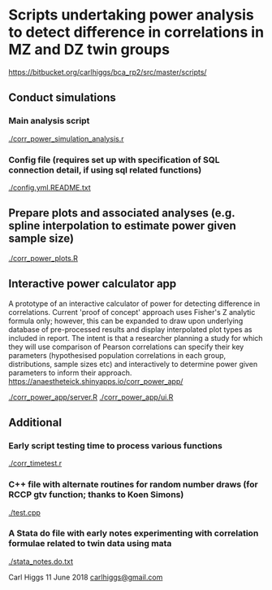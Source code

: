 # Scripts undertaking power analysis to detect difference in correlations in MZ and DZ twin groups #
https://bitbucket.org/carlhiggs/bca_rp2/src/master/scripts/

## Conduct simulations
### Main analysis script
[./corr_power_simulation_analysis.r](https://bitbucket.org/carlhiggs/bca_rp2/src/master/scripts/)
### Config file (requires set up with specification of SQL connection detail, if using sql related functions)

[./config.yml.README.txt](https://bitbucket.org/carlhiggs/bca_rp2/src/master/scripts/config.yml.README.txt)
## Prepare plots and associated analyses (e.g. spline interpolation to estimate power given sample size)
[./corr_power_plots.R](https://bitbucket.org/carlhiggs/bca_rp2/src/master/scripts/corr_power_plots.R)

## Interactive power calculator app
A prototype of an interactive calculator of power for detecting difference in correlations.  Current 'proof of concept' approach uses Fisher's Z analytic formula only; however, this can be expanded to draw upon underlying database of pre-processed results and display interpolated plot types as included in report.  The intent is that a researcher planning a study for which they will use comparison of Pearson correlations can specify their key parameters (hypothesised population correlations in each group, distributions, sample sizes etc) and interactively to determine power given parameters to inform their approach.
https://anaestheteick.shinyapps.io/corr_power_app/

[./corr_power_app/server.R](https://bitbucket.org/carlhiggs/bca_rp2/src/master/scripts/corr_power_app/server.R)
[./corr_power_app/ui.R](https://bitbucket.org/carlhiggs/bca_rp2/src/master/scripts/corr_power_app/ui.R)

## Additional
### Early script testing time to process various functions
[./corr_timetest.r](https://bitbucket.org/carlhiggs/bca_rp2/src/master/scripts/corr_timetest.r)

### C++ file with alternate routines for random number draws (for RCCP gtv function; thanks to Koen Simons)
[./test.cpp](https://bitbucket.org/carlhiggs/bca_rp2/src/master/scripts/test.cpp)

### A Stata do file with early notes experimenting with correlation formulae related to twin data using mata
[./stata_notes.do.txt](https://bitbucket.org/carlhiggs/bca_rp2/src/master/scripts/stata_notes.do.txt)	

Carl Higgs 11 June 2018
carlhiggs@gmail.com